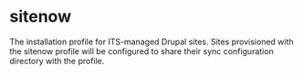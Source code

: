 # sitenow
The installation profile for ITS-managed Drupal sites. Sites provisioned with
the sitenow profile will be configured to share their sync configuration
directory with the profile.
